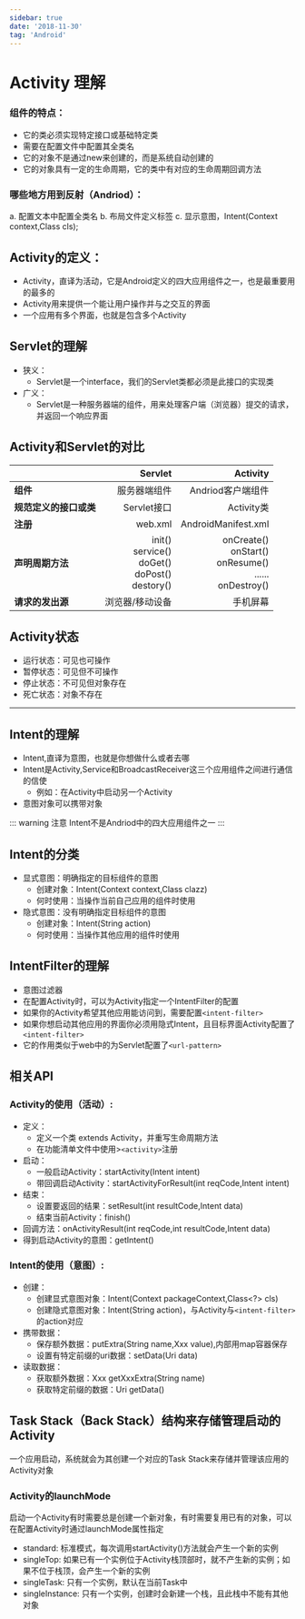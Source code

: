```yaml
---
sidebar: true
date: '2018-11-30'
tag: 'Android'
---
```


# Activity 理解
### 组件的特点：
- 它的类必须实现特定接口或基础特定类
- 需要在配置文件中配置其全类名
- 它的对象不是通过new来创建的，而是系统自动创建的
- 它的对象具有一定的生命周期，它的类中有对应的生命周期回调方法

### 哪些地方用到反射（Andriod）：
a. 配置文本中配置全类名
b. 布局文件定义标签
c. 显示意图，Intent(Context context,Class cls);

## Activity的定义：
- Activity，直译为活动，它是Android定义的四大应用组件之一，也是最重要用的最多的
- Activity用来提供一个能让用户操作并与之交互的界面
- 一个应用有多个界面，也就是包含多个Activity

## Servlet的理解
+ 狭义：
  - Servlet是一个interface，我们的Servlet类都必须是此接口的实现类
+ 广义：
  - Servlet是一种服务器端的组件，用来处理客户端（浏览器）提交的请求，并返回一个响应界面

## Activity和Servlet的对比
|  |Servlet|Activity|
|--|-----:|-------:|
|**组件**|服务器端组件|Andriod客户端组件|
|**规范定义的接口或类**|Servlet接口|Activity类|
|**注册**|web.xml|AndroidManifest.xml|
|**声明周期方法**|init()<br> service()<br> doGet()<br> doPost()<br> destory()|onCreate()<br> onStart()<br> onResume()<br> ......<br> onDestroy()|
|**请求的发出源**|浏览器/移动设备|手机屏幕|

## Activity状态
+ 运行状态：可见也可操作
+ 暂停状态：可见但不可操作
+ 停止状态：不可见但对象存在
+ 死亡状态：对象不存在

-----------------------------------------------------------

## Intent的理解
+ Intent,直译为意图，也就是你想做什么或者去哪
+ Intent是Activity,Service和BroadcastReceiver这三个应用组件之间进行通信的信使
  - 例如：在Activity中启动另一个Activity
+ 意图对象可以携带对象

::: warning 注意
Intent不是Andriod中的四大应用组件之一
:::

## Intent的分类
+ 显式意图：明确指定的目标组件的意图
  - 创建对象：Intent(Context context,Class clazz)
  - 何时使用：当操作当前自己应用的组件时使用
+ 隐式意图：没有明确指定目标组件的意图
  - 创建对象：Intent(String action)
  - 何时使用：当操作其他应用的组件时使用

## IntentFilter的理解
+ 意图过滤器
+ 在配置Activity时，可以为Activity指定一个IntentFilter的配置
+ 如果你的Activity希望其他应用能访问到，需要配置`<intent-filter>`
+ 如果你想启动其他应用的界面你必须用隐式Intent，且目标界面Activity配置了`<intent-filter>`
+ 它的作用类似于web中的为Servlet配置了`<url-pattern>`

## 相关API
### Activity的使用（活动）: 
+ 定义：
  + 定义一个类 extends Activity，并重写生命周期方法
  + 在功能清单文件中使用>`<activity>`注册
+ 启动：
  + 一般启动Activity：startActivity(Intent intent)
  + 带回调启动Activity：startActivityForResult(int reqCode,Intent intent)
+ 结束：
  + 设置要返回的结果：setResult(int resultCode,Intent data)
  + 结束当前Activity：finish()
+ 回调方法：onActivityResult(int reqCode,int resultCode,Intent data)
+ 得到启动Activity的意图：getIntent()

### Intent的使用（意图）: 
+ 创建：  
  + 创建显式意图对象：Intent(Context packageContext,Class<?> cls)
  + 创建隐式意图对象：Intent(String action)，与Activity与`<intent-filter>`的action对应
+ 携带数据：  
  + 保存额外数据：putExtra(String name,Xxx value),内部用map容器保存
  + 设置有特定前缀的uri数据：setData(Uri data)
+ 读取数据：  
  + 获取额外数据：Xxx getXxxExtra(String name)
  + 获取特定前缀的数据：Uri getData()

## Task Stack（Back Stack）结构来存储管理启动的Activity
一个应用启动，系统就会为其创建一个对应的Task Stack来存储并管理该应用的Activity对象

### Activity的launchMode
启动一个Activity有时需要总是创建一个新对象，有时需要复用已有的对象，可以在配置Activity时通过launchMode属性指定
+ standard: 标准模式，每次调用startActivity()方法就会产生一个新的实例
+ singleTop: 如果已有一个实例位于Activity栈顶部时，就不产生新的实例；如果不位于栈顶，会产生一个新的实例
+ singleTask: 只有一个实例，默认在当前Task中
+ singleInstance: 只有一个实例，创建时会新建一个栈，且此栈中不能有其他对象

